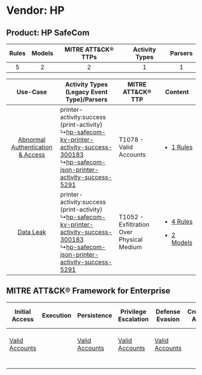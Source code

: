 Vendor: HP
==========
Product: HP SafeCom
-------------------
| Rules | Models | MITRE ATT&CK® TTPs | Activity Types | Parsers |
|:-----:|:------:|:------------------:|:--------------:|:-------:|
|   5   |   2    |         2          |       1        |    1    |

|    Use-Case    | Activity Types (Legacy Event Type)/Parsers    | MITRE ATT&CK® TTP    | Content    |
|:----:| ---- | ---- | ---- |
| [Abnormal Authentication & Access](../../../UseCases/uc_abnormal_authentication_&_access.md) |  printer-activity:success (print-activity)<br> ↳[hp-safecom-kv-printer-activity-success-300183](Ps/pC_hpsafecomkvprinteractivitysuccess300183.md)<br> ↳[hp-safecom-json-printer-activity-success-5291](Ps/pC_hpsafecomjsonprinteractivitysuccess5291.md)<br> | T1078 - Valid Accounts<br>    | [<ul><li>1 Rules</li></ul>](RM/r_m_hp_hp_safecom_Abnormal_Authentication_&_Access.md)    |
|    [Data Leak](../../../UseCases/uc_data_leak.md)    |  printer-activity:success (print-activity)<br> ↳[hp-safecom-kv-printer-activity-success-300183](Ps/pC_hpsafecomkvprinteractivitysuccess300183.md)<br> ↳[hp-safecom-json-printer-activity-success-5291](Ps/pC_hpsafecomjsonprinteractivitysuccess5291.md)<br> | T1052 - Exfiltration Over Physical Medium<br> | [<ul><li>4 Rules</li></ul><ul><li>2 Models</li></ul>](RM/r_m_hp_hp_safecom_Data_Leak.md) |

MITRE ATT&CK® Framework for Enterprise
--------------------------------------
| Initial Access                                                      | Execution | Persistence                                                         | Privilege Escalation                                                | Defense Evasion                                                     | Credential Access | Discovery | Lateral Movement | Collection | Command and Control | Exfiltration                                                                           | Impact |
| ------------------------------------------------------------------- | --------- | ------------------------------------------------------------------- | ------------------------------------------------------------------- | ------------------------------------------------------------------- | ----------------- | --------- | ---------------- | ---------- | ------------------- | -------------------------------------------------------------------------------------- | ------ |
| [Valid Accounts](https://attack.mitre.org/techniques/T1078)<br><br> |           | [Valid Accounts](https://attack.mitre.org/techniques/T1078)<br><br> | [Valid Accounts](https://attack.mitre.org/techniques/T1078)<br><br> | [Valid Accounts](https://attack.mitre.org/techniques/T1078)<br><br> |                   |           |                  |            |                     | [Exfiltration Over Physical Medium](https://attack.mitre.org/techniques/T1052)<br><br> |        |